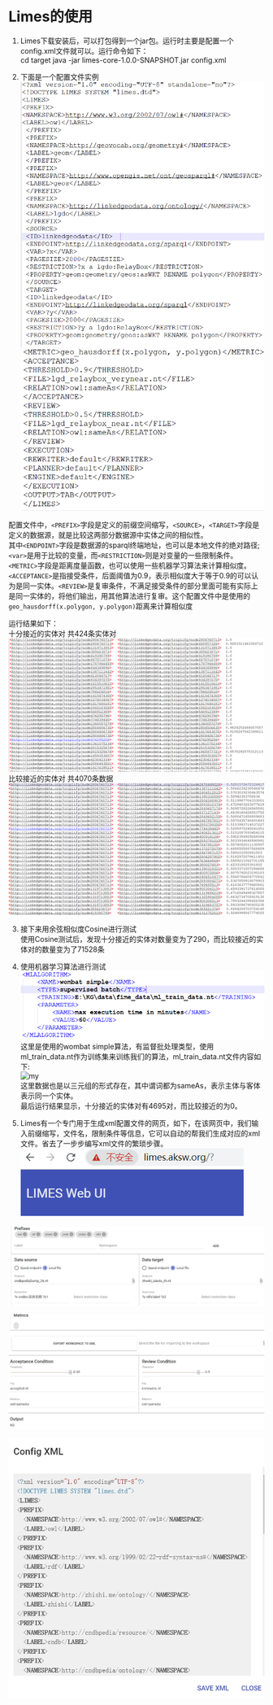 Limes的使用
===========
1.  Limes下载安装后，可以打包得到一个jar包。运行时主要是配置一个config.xml文件就可以。运行命令如下：  
cd target java -jar limes-core-1.0.0-SNAPSHOT.jar config.xml  
    
    
2. 下面是一个配置文件实例  
![my](https://github.com/shujuner/Construction-of-KG-in-insurance-field/blob/guangxi/note/Picture/a.png)
![my](https://github.com/shujuner/Construction-of-KG-in-insurance-field/blob/guangxi/note/Picture/b.png)  

配置文件中，```<PREFIX>```字段是定义的前缀空间缩写，```<SOURCE>```，```<TARGET>```字段是定义的数据源，就是比较这两部分数据源中实体之间的相似性。  
其中```<ENDPOINT>```字段是数据源的sparql终端地址，也可以是本地文件的绝对路径; ```<var>```是用于比较的变量，而```<RESTRICTION>```则是对变量的一些限制条件。```<METRIC>```字段是距离度量函数，也可以使用一些机器学习算法来计算相似度。```<ACCEPTANCE>```是指接受条件，后面阈值为0.9，表示相似度大于等于0.9的可以认为是同一实体。```<REVIEW>```是复审条件，不满足接受条件的部分里面可能有实际上是同一实体的，将他们输出，用其他算法进行复审。这个配置文件中是使用的```geo_hausdorff(x.polygon, y.polygon)```距离来计算相似度  
  
  
运行结果如下：  
十分接近的实体对  共424条实体对  
 ![my](https://github.com/shujuner/Construction-of-KG-in-insurance-field/blob/guangxi/note/Picture/c.png) 
比较接近的实体对  共4070条数据  
 ![my](https://github.com/shujuner/Construction-of-KG-in-insurance-field/blob/guangxi/note/Picture/d.png) 
  
  

3. 接下来用余弦相似度Cosine进行测试  
	使用Cosine测试后，发现十分接近的实体对数量变为了290，而比较接近的实体对的数量变为了71528条  
  
  
4. 使用机器学习算法进行测试  
![my](https://github.com/shujuner/Construction-of-KG-in-insurance-field/blob/guangxi/note/Picture/photot1.png)  
这里是使用的wombat simple算法，有监督批处理类型，使用ml_train_data.nt作为训练集来训练我们的算法，ml_train_data.nt文件内容如下:  
![my](https://github.com/shujuner/Construction-of-KG-in-insurance-field/blob/guangxi/note/Picture/photot2.png)  
这里数据也是以三元组的形式存在，其中谓词都为sameAs，表示主体与客体表示同一个实体。  
最后运行结果显示，十分接近的实体对有4695对，而比较接近的为0。  

5. Limes有一个专门用于生成xml配置文件的网页，如下，在该网页中，我们输入前缀缩写，文件名，限制条件等信息，它可以自动的帮我们生成对应的xml文件。省去了一步步编写xml文件的繁琐步骤。  
 ![my](https://github.com/shujuner/Construction-of-KG-in-insurance-field/blob/guangxi/note/Picture/photo3.png)<br>
 
 ![my](https://github.com/shujuner/Construction-of-KG-in-insurance-field/blob/guangxi/note/Picture/photo4.png)<br>
 
 ![my](https://github.com/shujuner/Construction-of-KG-in-insurance-field/blob/guangxi/note/Picture/photo5.png)<br>
 
 ![my](https://github.com/shujuner/Construction-of-KG-in-insurance-field/blob/guangxi/note/Picture/photo6.png)<br>
